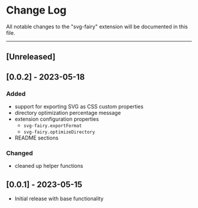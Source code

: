# Change Log

All notable changes to the "svg-fairy" extension will be documented in this file.

---

## [Unreleased]

## [0.0.2] - 2023-05-18

### Added
- support for exporting SVG as CSS custom properties  
- directory optimization percentage message  
- extension configuration properties  
  - `svg-fairy.exportFormat`  
  - `svg-fairy.optimizeDirectory`  
- README sections  

### Changed
- cleaned up helper functions  

## [0.0.1] - 2023-05-15

- Initial release with base functionality

&nbsp;